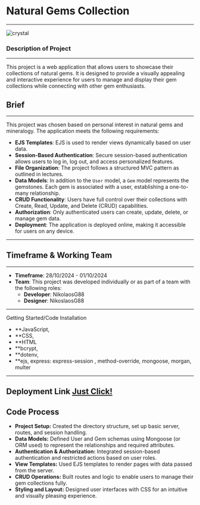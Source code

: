 # Natural Gems Collection
---
![crystal](https://github.com/user-attachments/assets/19b8550a-23a0-4b97-9dc5-5f1a405b81ff)
### Description of Project
---
This project is a web application that allows users to showcase their collections of natural gems. It is designed to provide a visually appealing and interactive experience for users to manage and display their gem collections while connecting with other gem enthusiasts.
## Brief
---
This project was chosen based on personal interest in natural gems and mineralogy. The application meets the following requirements:

- **EJS Templates**: EJS is used to render views dynamically based on user data.
- **Session-Based Authentication**: Secure session-based authentication allows users to log in, log out, and access personalized features.
- **File Organization**: The project follows a structured MVC pattern as outlined in lectures.
- **Data Models**: In addition to the `User` model, a `Gem` model represents the gemstones. Each gem is associated with a user, establishing a one-to-many relationship.
- **CRUD Functionality**: Users have full control over their collections with Create, Read, Update, and Delete (CRUD) capabilities.
- **Authorization**: Only authenticated users can create, update, delete, or manage gem data.
- **Deployment**: The application is deployed online, making it accessible for users on any device.
---
## Timeframe & Working Team
---
- **Timeframe**: 28/10/2024 - 01/10/2024
- **Team**: This project was developed individually or as part of a team with the following roles:
  - **Developer**: NikolaosG88
  - **Designer**: NikoslaosG88
---
Getting Started/Code Installation
- **JavaScript, 
- **CSS, 
- **HTML 
- **bcrypt, 
- **dotenv, 
- **ejs, 
express: express-session ,
method-override, 
mongoose, 
morgan, 
multer
---
Deployment Link
<a href="https://natural-gem-collection-4db0747dcabe.herokuapp.com">Just Click!</a>
---
Code Process
---
- **Project Setup:** Created the directory structure, set up basic server, routes, and session handling.
- **Data Models:** Defined User and Gem schemas using Mongoose (or ORM used) to represent the relationships and required attributes.
- **Authentication & Authorization:** Integrated session-based authentication and restricted actions based on user roles.
- **View Templates:** Used EJS templates to render pages with data passed from the server.
- **CRUD Operations:** Built routes and logic to enable users to manage their gem collections fully.
- **Styling and Layout:** Designed user interfaces with CSS for an intuitive and visually pleasing experience.
